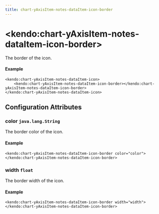 ```yaml
---
title: chart-yAxisItem-notes-dataItem-icon-border
---
```


# \<kendo:chart-yAxisItem-notes-dataItem-icon-border\>

The border of the icon.

#### Example
    <kendo:chart-yAxisItem-notes-dataItem-icon>
        <kendo:chart-yAxisItem-notes-dataItem-icon-border></kendo:chart-yAxisItem-notes-dataItem-icon-border>
    </kendo:chart-yAxisItem-notes-dataItem-icon>

## Configuration Attributes

### color `java.lang.String`

The border color of the icon.

#### Example
    <kendo:chart-yAxisItem-notes-dataItem-icon-border color="color">
    </kendo:chart-yAxisItem-notes-dataItem-icon-border>

### width `float`

The border width of the icon.

#### Example
    <kendo:chart-yAxisItem-notes-dataItem-icon-border width="width">
    </kendo:chart-yAxisItem-notes-dataItem-icon-border>

